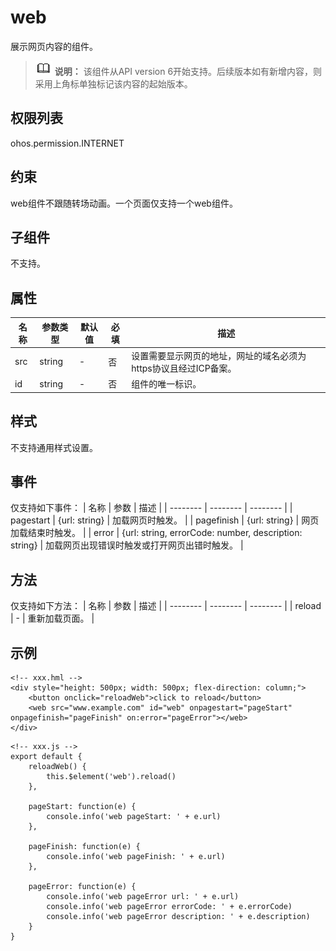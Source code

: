 # web
展示网页内容的组件。
>![](../../public_sys-resources/icon-note.gif) **说明：** 
>   该组件从API version 6开始支持。后续版本如有新增内容，则采用上角标单独标记该内容的起始版本。

## 权限列表
ohos.permission.INTERNET

## 约束
web组件不跟随转场动画。一个页面仅支持一个web组件。

## 子组件
不支持。

## 属性

| 名称 | 参数类型 | 默认值 | 必填 | 描述 |
| -------- | -------- | -------- | -------- | -------- |
| src      | string |   -    |   否     |设置需要显示网页的地址，网址的域名必须为https协议且经过ICP备案。|
| id  | string | -  | 否  |  组件的唯一标识。  |


## 样式
不支持通用样式设置。

## 事件
仅支持如下事件：
| 名称 | 参数 | 描述 |
| -------- |  -------- | -------- |
| pagestart      | {url: string} | 加载网页时触发。 |
| pagefinish  | {url: string} |  网页加载结束时触发。  |
| error  | {url: string, errorCode: number, description: string} |  加载网页出现错误时触发或打开网页出错时触发。  |

## 方法
仅支持如下方法：
| 名称 | 参数 | 描述 |
| -------- |  -------- | -------- |
| reload      | - | 重新加载页面。 |

## 示例
```
<!-- xxx.hml -->
<div style="height: 500px; width: 500px; flex-direction: column;">
    <button onclick="reloadWeb">click to reload</button>
    <web src="www.example.com" id="web" onpagestart="pageStart" onpagefinish="pageFinish" on:error="pageError"></web>
</div>
```

```
<!-- xxx.js -->
export default {
    reloadWeb() {
        this.$element('web').reload()
    },

    pageStart: function(e) {
        console.info('web pageStart: ' + e.url)
    },

    pageFinish: function(e) {
        console.info('web pageFinish: ' + e.url)
    },

    pageError: function(e) {
        console.info('web pageError url: ' + e.url)
        console.info('web pageError errorCode: ' + e.errorCode)
        console.info('web pageError description: ' + e.description)
    }
}
```
